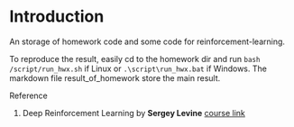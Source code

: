 # Introduction

An storage of homework code and some code for reinforcement-learning.  

To reproduce the result, easily cd to the homework dir and run `bash /script/run_hwx.sh` if Linux or `.\script\run_hwx.bat` if Windows. The markdown file result_of_homework store the main result.

Reference
1. Deep Reinforcement Learning by **Sergey Levine** [course link](http://rail.eecs.berkeley.edu/deeprlcourse/)

